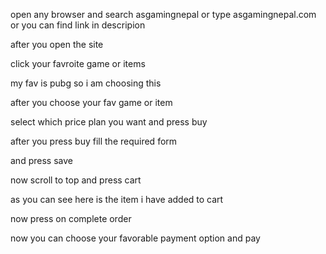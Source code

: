 open any browser and search
asgamingnepal
or type asgamingnepal.com 
or you can find link in descripion

after you open the site

click your favroite game or items

my fav is pubg so i am choosing this

after you choose your fav game or item 

select which price plan you want and press buy

after you press buy fill the required form 

and press save

now scroll to top and press cart

as you can see here is the item i have added to cart

now press on complete order

now you can choose your favorable payment option and pay